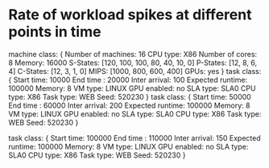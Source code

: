 # Rate of workload spikes at different points in time

machine class:
{
        Number of machines: 16
        CPU type: X86
        Number of cores: 8
        Memory: 16000
        S-States: [120, 100, 100, 80, 40, 10, 0]
        P-States: [12, 8, 6, 4]
        C-States: [12, 3, 1, 0]
        MIPS: [1000, 800, 600, 400]
        GPUs: yes
}
task class:
{
        Start time: 10000
        End time : 20000
        Inter arrival: 100
        Expected runtime: 100000
        Memory: 8
        VM type: LINUX
        GPU enabled: no
        SLA type: SLA0
        CPU type: X86
        Task type: WEB
        Seed: 520230
}
task class:
{
        Start time: 50000
        End time : 60000
        Inter arrival: 200
        Expected runtime: 100000
        Memory: 8
        VM type: LINUX
        GPU enabled: no
        SLA type: SLA0
        CPU type: X86
        Task type: WEB
        Seed: 520230
}

task class:
{
        Start time: 100000
        End time : 110000
        Inter arrival: 150
        Expected runtime: 100000
        Memory: 8
        VM type: LINUX
        GPU enabled: no
        SLA type: SLA0
        CPU type: X86
        Task type: WEB
        Seed: 520230
}
